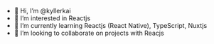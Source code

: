 - 👋 Hi, I’m @kyllerkai
- 👀 I’m interested in Reactjs
- 🌱 I’m currently learning Reactjs (React Native), TypeScript, Nuxtjs
- 💞️ I’m looking to collaborate on projects with Reacjs

<!---
kyllerkai/kyllerkai is a ✨ special ✨ repository because its `README.md` (this file) appears on your GitHub profile.
You can click the Preview link to take a look at your changes.
--->
